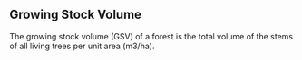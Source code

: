 ## Growing Stock Volume

The growing stock volume (GSV) of a forest is the total volume of the stems of all living trees per unit area (m3/ha).